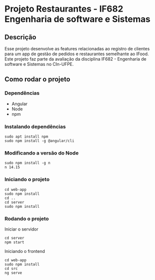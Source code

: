 # Projeto Restaurantes - IF682 Engenharia de software e Sistemas

## Descrição
Esse projeto desenvolve as features relacionadas ao registro de clientes para um app de gestão de pedidos e restaurantes semelhante ao IFood. Este projeto faz parte da avaliação da disciplina IF682 - Engenharia de software e Sistemas no CIn-UFPE.


## Como rodar o projeto

### Dependências

- Angular
- Node 
- npm

### Instalando dependências 
```
sudo apt install npm
sudo npm install -g @angular/cli
```

### Modificando a versão do Node
```
sudo npm install -g n
n 14.15
```

### Iniciando o projeto
```
cd web-app
sudo npm install
cd ..
cd server
sudo npm install
```
### Rodando o projeto
Iniciar o servidor
```
cd server
npm start
```
Iniciando o frontend
```
cd web-app
sudo npm install 
cd src
ng serve
```
